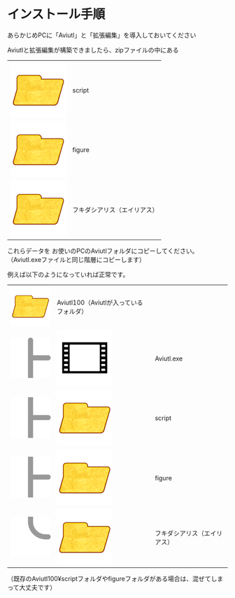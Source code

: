 # インストール手順

あらかじめPCに「Aviutl」と「拡張編集」を導入しておいてください

Aviutlと拡張編集が構築できましたら、zipファイルの中にある

<table class="file-tree">
  <tbody>
    <tr>
      <td class="file-tree-icon-cell"><img src="img/icon_folder.png"></td>
      <td>script</td>
    </tr>
    <tr>
      <td class="file-tree-icon-cell"><img src="img/icon_folder.png"></td>
      <td>figure</td>
    </tr>
    <tr>
      <td class="file-tree-icon-cell"><img src="img/icon_folder.png"></td>
      <td>フキダシアリス（エイリアス）</td>
    </tr>
  </tbody>
</table>

これらデータを  お使いのPCのAviutlフォルダにコピーしてください。  
（Aviutl.exeファイルと同じ階層にコピーします）

例えば以下のようになっていれば正常です。

<table class="file-tree">
  <tbody>
    <tr>
      <td class="file-tree-icon-cell"><img src="img/icon_folder.png"></td>
      <td>Aviutl100（Aviutlが入っているフォルダ）</td>
    </tr>
    <tr>
      <td class="file-tree-line-cell"><img src="img/icon_treeline_t_rre.png"></td>
      <td class="file-tree-icon-cell"><img src="img/icon_aviutl.png"></td>
      <td>Aviutl.exe</td>
    </tr>
    <tr>
      <td class="file-tree-line-cell"><img src="img/icon_treeline_t_ere.png"></td>
      <td class="file-tree-icon-cell"><img src="img/icon_folder.png"></td>
      <td>script</td>
    </tr>
    <tr>
      <td class="file-tree-line-cell"><img src="img/icon_treeline_t_ere.png"></td>
      <td class="file-tree-icon-cell"><img src="img/icon_folder.png"></td>
      <td>figure</td>
    </tr>
    <tr>
      <td class="file-tree-line-cell"><img src="img/icon_treeline_corner_er.png"></td>
      <td class="file-tree-icon-cell"><img src="img/icon_folder.png"></td>
      <td>フキダシアリス（エイリアス）</td>
    </tr>
  </tbody>
</table>

（既存のAviutl100&yen;scriptフォルダやfigureフォルダがある場合は、混ぜてしまって大丈夫です）

